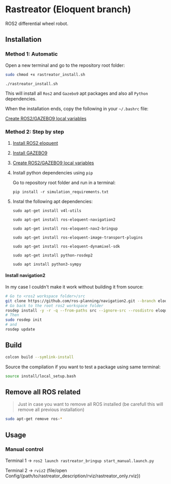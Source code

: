 # Rastreator (Eloquent branch)
ROS2 differential wheel robot.



## Installation



### Method 1: Automatic

Open a new terminal and go to the repository root folder:

```bash
sudo chmod +x rastreator_install.sh
```

```bash
./rastreator_install.sh
```

This will install all `Ros2` and `Gazebo9` apt packages and also all `Python` dependencies.

When the installation ends, copy the following in your `~/.bashrc` file:

[Create ROS2/GAZEBO9 local variables](https://github.com/ageve/ros2_navigation/tree/rastreator/doc/installation/Local%20variables%20for%20ROS2%20and%20Gazebo.md)



### Method 2: Step by step

1. [Install ROS2 eloquent](https://github.com/iggyrrieta/rastreator/blob/eloquent/doc/installation/ROS2%20Eloquent%20installation.md)

2. [Install GAZEBO9](https://github.com/iggyrrieta/rastreator/blob/eloquent/doc/installation/Gazebo%20installation.md)

3. [Create ROS2/GAZEBO9 local variables](https://github.com/iggyrrieta/rastreator/blob/eloquent/doc/installation/Local%20variables%20for%20ROS2%20and%20Gazebo.md)

4. Install python dependencies using `pip`

   Go to repository root folder and run in a terminal:

   `pip install -r simulation_requirements.txt`
   
5. Instal the following apt dependencies:

   `sudo apt-get install v4l-utils`
   
   `sudo apt-get install ros-eloquent-navigation2`
   
   `sudo apt-get install ros-eloquent-nav2-bringup`
   
   `sudo apt-get install ros-eloquent-image-transport-plugins`
   
   `sudo apt-get install ros-eloquent-dynamixel-sdk`

   `sudo apt-get install python-rosdep2`
   
   `sudo apt install python3-sympy`



#### Install navigation2

In my case I couldn't make it work without building it from source:

```bash
# Go to <ros2 workspace folder>/src
git clone https://github.com/ros-planning/navigation2.git --branch eloquent-devel
# Go back to the root ros2 workspace folder
rosdep install -y -r -q --from-paths src --ignore-src --rosdistro eloquent
# Then
sudo rosdep init
# and
rosdep update
```



## Build

```bash
colcon build --symlink-install
```

Source the compilation if you want to test a package using same terminal:

```bash
source install/local_setup.bash
```



## Remove all ROS related

> Just in case you want to remove all ROS installed (be carefull this will remove all previous installation)

```bash
sudo apt-get remove ros-*
```



## Usage



### Manual control

Terminal 1 -> `ros2 launch rastreator_bringup start_manual.launch.py`

Terminal 2 -> `rviz2` (file/open Config/{path/to/rastreator_description/rviz/rastreator_only.rviz})
